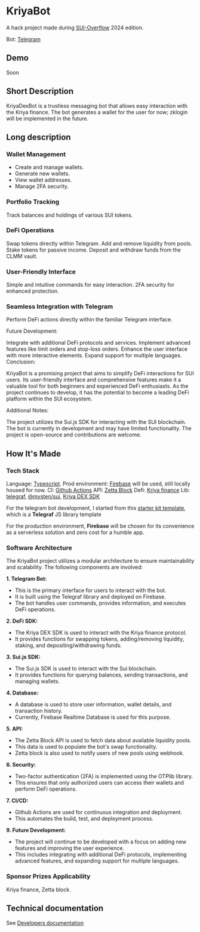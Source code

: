 # KriyaBot

A hack project made during [SUI-Overflow](https://sui-overflow.devfolio.co/) 2024 edition.

Bot: [Telegram](https://telegram.me/KriyaDExBot)

## Demo

Soon

## Short Description

KriyaDexBot is a trustless messaging bot that allows easy interaction with the Kriya finance. The bot generates a wallet for the user for now; zklogin will be implemented in the future.

## Long description

### Wallet Management

- Create and manage wallets.
- Generate new wallets.
- View wallet addresses.
- Manage 2FA security.

### Portfolio Tracking

Track balances and holdings of various SUI tokens.

### DeFi Operations

Swap tokens directly within Telegram.
Add and remove liquidity from pools.
Stake tokens for passive income.
Deposit and withdraw funds from the CLMM vault.

### User-Friendly Interface

Simple and intuitive commands for easy interaction.
2FA security for enhanced protection.

### Seamless Integration with Telegram

Perform DeFi actions directly within the familiar Telegram interface.


Future Development:

Integrate with additional DeFi protocols and services.
Implement advanced features like limit orders and stop-loss orders.
Enhance the user interface with more interactive elements.
Expand support for multiple languages.
Conclusion:

KriyaBot is a promising project that aims to simplify DeFi interactions for SUI users. Its user-friendly interface and comprehensive features make it a valuable tool for both beginners and experienced DeFi enthusiasts. As the project continues to develop, it has the potential to become a leading DeFi platform within the SUI ecosystem.

Additional Notes:

The project utilizes the Sui.js SDK for interacting with the SUI blockchain.
The bot is currently in development and may have limited functionality.
The project is open-source and contributions are welcome.

## How It's Made

### Tech Stack

Language: [Typescript](https://www.typescriptlang.org/).
Prod environment: [Firebase](https://firebase.google.com/) will be used, still locally housed for now.
CI: [Github Actions](https://help.github.com/en/actions)
API: [Zetta Block](zettablock.com)
Defi: [Kriya finance](kriya.finance)
Lib:  [telegraf](https://telegraf.js.org), [@mysten/sui](https://www.npmjs.com/package/sui), [Kriya DEX SDK](https://www.npmjs.com/package/kriya-dex-sdk)

For the telegram bot development, I started from this [starter kit template](https://github.com/ptkdev-boilerplate/node-telegram-bot-boilerplate), which is a **Telegraf** JS library template

For the production environment, **Firebase** will be chosen for its convenience as a serverless solution and zero cost for a humble app.

### Software Architecture

The KriyaBot project utilizes a modular architecture to ensure maintainability and scalability. The following components are involved:

**1. Telegram Bot:**

- This is the primary interface for users to interact with the bot.
- It is built using the Telegraf library and deployed on Firebase.
- The bot handles user commands, provides information, and executes DeFi operations.

**2. DeFi SDK:**

- The Kriya DEX SDK is used to interact with the Kriya finance protocol.
- It provides functions for swapping tokens, adding/removing liquidity, staking, and depositing/withdrawing funds.

**3. Sui.js SDK:**

- The Sui.js SDK is used to interact with the Sui blockchain.
- It provides functions for querying balances, sending transactions, and managing wallets.

**4. Database:**

- A database is used to store user information, wallet details, and transaction history.
- Currently, Firebase Realtime Database is used for this purpose.

**5. API:**

- The Zetta Block API is used to fetch data about available liquidity pools.
- This data is used to populate the bot's swap functionality.
- Zetta block is also used to notify users of new pools using webhook.

**6. Security:**

- Two-factor authentication (2FA) is implemented using the OTPlib library.
- This ensures that only authorized users can access their wallets and perform DeFi operations.

**7. CI/CD:**

- Github Actions are used for continuous integration and deployment.
- This automates the build, test, and deployment process.

**9. Future Development:**

- The project will continue to be developed with a focus on adding new features and improving the user experience.
- This includes integrating with additional DeFi protocols, implementing advanced features, and expanding support for multiple languages.


### Sponsor Prizes Applicability

Kriya finance, Zetta block.

## Technical documentation

See [Developers documentation](docs/00-Developers-documentation.md)
